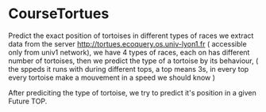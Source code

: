 # CourseTortues
Predict the exact position of  tortoises in different types of races
we extract data from the server http://tortues.ecoquery.os.univ-lyon1.fr ( accessible only from univ1 network), we have 4 types  of races, each on has different number of tortoises,
then we predict the type of a tortoise by its behaviour, ( the sppeds it runs with during different tops, a top means 3s, in every top every tortoise make a mouvement in a speed we 
should know )

After prediciting the type of tortoise, we try to predict it's position in a given Future TOP.
